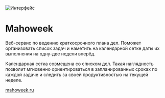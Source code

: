 ![Интерфейс](https://mahoweek.ru/img/interface.png)

# Mahoweek

Веб-сервис по ведению краткосрочного плана дел. Поможет организовать список задач и наметить на календарной сетке даты их выполнения на одну-две недели вперёд.

Календарная сетка совмещена со списком дел. Такая наглядность позволит мгновенно ориентироваться в запланированных сроках по каждой задаче и следить за своей продуктивностью на текущей неделе.

[mahoweek.ru](https://mahoweek.ru)
